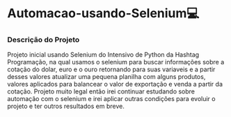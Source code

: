 # Automacao-usando-Selenium💻

### Descrição do Projeto
Projeto inicial usando Selenium do Intensivo de Python da Hashtag Programação, na qual usamos o selenium para buscar informações sobre a cotação do dolar, euro e o ouro retornando para suas variaveis e a partir desses valores atualizar uma pequena planilha com alguns produtos, valores aplicados para balancear o valor de exportação e venda a partir da cotação.
Projeto muito legal então irei continuar estudando sobre automação com o selenium e irei aplicar outras condições para evoluir o projeto e ter outros resultados em breve.
